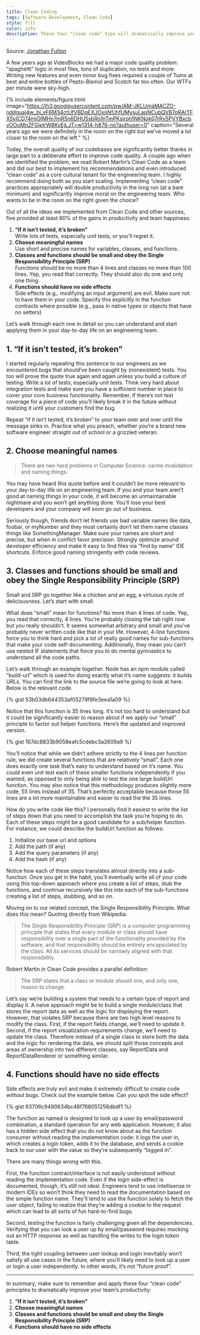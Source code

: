 ```yaml
---
title: Clean Coding
tags: [Software Development, Clean Code]
style: fill
color: info
description: These four “clean code” tips will dramatically improve your engineering team’s productivity
---
```


Source: [Jonathan Fulton](https://engineering.videoblocks.com/these-four-clean-code-tips-will-dramatically-improve-your-engineering-teams-productivity-b5bd121dd150)

A few years ago at VideoBlocks we had a major code quality problem: “spaghetti” logic in most files, tons of duplication, no tests and more. Writing new features and even minor bug fixes required a couple of Tums at best and entire bottles of Pepto-Bismol and Scotch far too often. Our WTFs per minute were sky-high.

{% include elements/figure.html image="https://lh3.googleusercontent.com/pw/AM-JKLUmaMACZO-nddguaj4w_bj_vF6M34ctUfVBDqEXJOxnNfJhfUMysuLapNCubQVB7qRArTFX5yICD74mjOIMHn7mR5n6DHU5sbRo1nTmPKsjrph1NKNok07rRv5PVYBxcbvOOuMnZFGipIrW8KvEjLJT=w1314-h876-no?authuser=0" caption="Several years ago we were definitely in the room on the right but we’ve moved a lot closer to the room on the left." %}

Today, the overall quality of our codebases are significantly better thanks in large part to a deliberate effort to improve code quality. A couple ago when we identified the problem, we read Robert Martin’s Clean Code as a team and did our best to implement his recommendations and even introduced “clean code” as a core cultural tenant for the engineering team. I highly recommend doing both as you start scaling. Implementing “clean code” practices appropriately will double productivity in the long run (at a bare minimum) and significantly improve moral on the engineering team. Who wants to be in the room on the right given the choice?

Out of all the ideas we implemented from Clean Code and other sources, five provided at least 80% of the gains in productivity and team happiness.

1. **“If it isn’t tested, it’s broken”**  
    Write lots of tests, especially unit tests, or you’ll regret it.
1. **Choose meaningful names**  
    Use short and precise names for variables, classes, and functions.
1. **Classes and functions should be small and obey the Single Responsibility Principle (SRP)**  
    Functions should be no more than 4 lines and classes no more than 100 lines. Yep, you read that correctly. They should also do one and only one thing.
1. **Functions should have no side effects**  
    Side effects (e.g., modifying an input argument) are evil. Make sure not to have them in your code. Specify this explicitly in the function contracts where possible (e.g., pass in native types or objects that have no setters)

Let’s walk through each one in detail so you can understand and start applying them in your day-to-day life on an engineering team.

## 1. “If it isn’t tested, it’s broken”

I started regularly repeating this sentence to our engineers as we encountered bugs that should’ve been caught by (nonexistent) tests. You too will prove the quote true again and again unless you build a culture of testing. Write a lot of tests, especially unit tests. Think very hard about integration tests and make sure you have a sufficient number in place to cover your core business functionality. Remember, if there’s not test coverage for a piece of code you’ll likely break it in the future without realizing it until your customers find the bug.

Repeat “if it isn’t tested, it’s broken” to your team over and over until the message sinks in. Practice what you preach, whether you’re a brand new software engineer straight out of school or a grizzled veteran.

## 2. Choose meaningful names

> There are two hard problems in Computer Science: cache invalidation and naming things.

You may have heard this quote before and it couldn’t be more relevant to your day-to-day life on an engineering team. If you and your team aren’t good at naming things in your code, it will become an unmaintainable nightmare and you won’t get anything done. You’ll lose your best developers and your company will soon go out of business.

Seriously though, friends don’t let friends use bad variable names like data, foobar, or myNumber and they most certainly don’t let them name classes things like SomethingManager. Make sure your names are short and precise, but when in conflict favor precision. Strongly optimize around developer efficiency and make it easy to find files via “find by name” IDE shortcuts. Enforce good naming stringently with code reviews.

## 3. Classes and functions should be small and obey the Single Responsibility Principle (SRP)

Small and SRP go together like a chicken and an egg, a virtuous cycle of deliciousness. Let’s start with small.

What does “small” mean for functions? No more than 4 lines of code. Yep, you read that correctly, 4 lines. You’re probably closing the tab right now but you really shouldn’t. It seems somewhat arbitrary and small and you’ve probably never written code like that in your life. However, 4-line functions force you to think hard and pick a lot of really good names for sub-functions that make your code self-documenting. Additionally, they mean you can’t use nested IF statements that force you to do mental gymnastics to understand all the code paths.

Let’s walk through an example together. Node has an npm module called “build-url” which is used for doing exactly what it’s name suggests: it builds URLs. You can find the link to the source file we’re going to look at here. Below is the relevant code.

{% gist 53b03db644353af05279f8fe3eea1a09 %}

Notice that this function is 35 lines long. It’s not too hard to understand but it could be significantly easier to reason about if we apply our “small” principle to factor out helper functions. Here’s the updated and improved version.

{% gist 167dc8833b9058eafc5cdebc3a2609a9 %}

You’ll notice that while we didn’t adhere strictly to the 4 lines per function rule, we did create several functions that are relatively “small”. Each one does exactly one task that’s easy to understand based on it’s name. You could even unit test each of these smaller functions independently if you wanted, as opposed to only being able to test the one large buildUrl function. You may also notice that this methodology produces slightly more code, 55 lines instead of 35. That’s perfectly acceptable because those 55 lines are a lot more maintainable and easier to read the the 35 lines.

How do you write code like this? I personally find it easiest to write the list of steps down that you need to accomplish the task you’re hoping to do. Each of these steps might be a good candidate for a sub/helper function. For instance, we could describe the buildUrl function as follows:

1. Initialize our base url and options
1. Add the path (if any)
1. Add the query parameters (if any)
1. Add the hash (if any)

Notice how each of these steps translates almost directly into a sub-function. Once you get in the habit, you’ll eventually write all of your code using this top-down approach where you create a list of steps, stub the functions, and continue recursively like this into each of the sub-functions creating a list of steps, stubbing, and so on.

Moving on to our related concept, the Single Responsibility Principle. What does this mean? Quoting directly from Wikipedia:

> The Single Responsibility Principle (SRP) is a computer programming principle that states that every module or class should have responsibility over a single part of the functionality provided by the software, and that responsibility should be entirely encapsulated by the class. All its services should be narrowly aligned with that responsibility.

Robert Martin in Clean Code provides a parallel definition:

> The SRP states that a class or module should one, and only one, reason to change.

Let’s say we’re building a system that needs to a certain type of report and display it. A naive approach might be to build a single module/class that stores the report data as well as the logic for displaying the report. However, that violates SRP because there are two high level reasons to modify the class. First, if the report fields change, we’ll need to update it. Second, if the report visualization requirements change, we’ll need to update the class. Therefore instead of a single class to store both the data and the logic for rendering the data, we should split those concepts and areas of ownership into two different classes, say ReportData and ReportDataRenderer or something similar.

## 4. Functions should have no side effects

Side effects are truly evil and make it extremely difficult to create code without bugs. Check out the example below. Can you spot the side effect?

{% gist 63706c9490634bc48f768051256dbdf1 %}

The function as named is designed to look up a user by email/password combination, a standard operation for any web application. However, it also has a hidden side effect that you do not know about as the function consumer without reading the implementation code: it logs the user in, which creates a login token, adds it to the database, and sends a cookie back to our user with the value so they’re subsequently “logged in”.

There are many things wrong with this.

First, the function contract/interface is not easily understood without reading the implementation code. Even if the login side-effect is documented, though, it’s still not ideal. Engineers tend to use intellisense in modern IDEs so won’t think they need to read the documentation based on the simple function name. They’ll tend to use the function solely to fetch the user object, failing to realize that they’re adding a cookie to the request which can lead to all sorts of fun hard-to-find bugs.

Second, testing the function is fairly challenging given all the dependencies. Verifying that you can look a user up by email/password requires mocking out an HTTP response as well as handling the writes to the login token table.

Third, the tight coupling between user lookup and login inevitably won’t satisfy all use cases in the future, where you’ll likely need to look up a user or login a user independently. In other words, it’s not “future proof”.

---

In summary, make sure to remember and apply these four “clean code” principles to dramatically improve your team’s productivity:

1. **“If it isn’t tested, it’s broken”**
1. **Choose meaningful names**
1. **Classes and functions should be small and obey the Single Responsibility Principle (SRP)**
1. **Functions should have no side effects**
